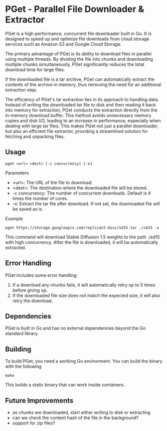 # PGet - Parallel File Downloader & Extractor

PGet is a high performance, concurrent file downloader built in Go. It is designed to speed up and optimize file downloads from cloud storage services such as Amazon S3 and Google Cloud Storage.

The primary advantage of PGet is its ability to download files in parallel using multiple threads. By dividing the file into chunks and downloading multiple chunks simultaneously, PGet significantly reduces the total download time for large files.

If the downloaded file is a tar archive, PGet can automatically extract the contents of the archive in memory, thus removing the need for an additional extraction step.

The efficiency of PGet's tar extraction lies in its approach to handling data. Instead of writing the downloaded tar file to disk and then reading it back into memory for extraction, PGet conducts the extraction directly from the in-memory download buffer. This method avoids unnecessary memory copies and disk I/O, leading to an increase in performance, especially when dealing with large tar files. This makes PGet not just a parallel downloader, but also an efficient file extractor, providing a streamlined solution for fetching and unpacking files.


## Usage


    pget <url> <dest> [-c concurrency] [-x]

Parameters
- \<url\>: The URL of the file to download.
- \<dest\>: The destination where the downloaded file will be stored.
- -c concurrency: The number of concurrent downloads. Default is 4 times the number of cores.
- -x: Extract the tar file after download. If not set, the downloaded file will be saved as is.

Example

    pget https://storage.googleapis.com/replicant-misc/sd15.tar ./sd15 -x

This command will download Stable Diffusion 1.5 weights to the path ./sd15 with high concurrency. After the file is downloaded, it will be automatically extracted.

## Error Handling

PGet includes some error handling:

1. If a download any chunks fails, it will automatically retry up to 5 times before giving up.
2. If the downloaded file size does not match the expected size, it will also retry the download.

## Dependencies

PGet is built in Go and has no external dependencies beyond the Go standard library.

## Building

To build PGet, you need a working Go environment. You can build the binary with the following 

    make

This builds a static binary that can work inside containers.

## Future Improvements

- as chunks are downloaded, start either writing to disk or extracting
- can we check the content hash of the file in the background?
- support for zip files?